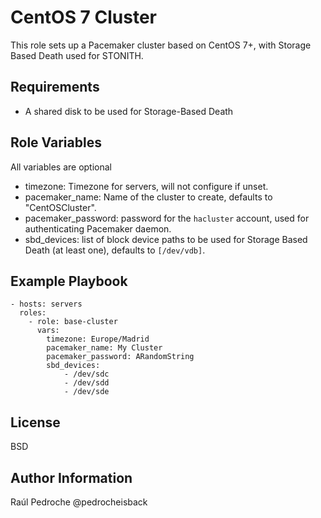 CentOS 7 Cluster
================

This role sets up a Pacemaker cluster based on CentOS 7+, with Storage Based Death used
for STONITH.

Requirements
------------

* A shared disk to be used for Storage-Based Death

Role Variables
--------------
All variables are optional

* timezone: Timezone for servers, will not configure if unset.
* pacemaker_name: Name of the cluster to create, defaults to "CentOSCluster".
* pacemaker_password: password for the `hacluster` account, used for authenticating
  Pacemaker daemon.
* sbd_devices: list of block device paths to be used for Storage Based Death (at
  least one), defaults to `[/dev/vdb]`.

Example Playbook
----------------

    - hosts: servers
      roles:
        - role: base-cluster
          vars:
            timezone: Europe/Madrid
            pacemaker_name: My Cluster
            pacemaker_password: ARandomString
            sbd_devices:
                - /dev/sdc
                - /dev/sdd
                - /dev/sde


License
-------

BSD

Author Information
------------------

Raúl Pedroche @pedrocheisback
